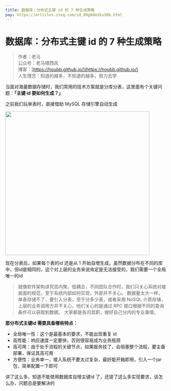 ```yaml
---
title: 数据库：分布式主键 id 的 7 种生成策略 
pay: https://articles.zsxq.com/id_89g8dm1ku36b.html
---
```


#  数据库：分布式主键 id 的 7 种生成策略

> 作者：老马
> <br/>公众号：老马啸西风
> <br/> 博客：[https://houbb.github.io/](https://houbb.github.io/)
> <br/> 人生理念：知道的越多，不知道的越多，努力去学



当面对海量数据存储时，我们常用的技术方案就是分库分表，这里面有个关键问题：**「主键 id 要如何生成？」**

之前我们玩单表时，直接借助 MySQL 存储引擎自动生成


<div align="left">
    <img src="https://houbb.github.io/images/pay/arch/15-1.png" width="450px">
</div>


现在分表后，如果每个表的id 还是从 1 开始自增生成，虽然数据分布在不同的库中，但id是相同的，这个对上层的业务来说肯定是无法接受的，我们需要一个全局唯一的id 

> 就像软件架构讲究高内聚、低耦合，不同团队合作时，我们只关心系统对接层面的规范，至于系统内部如何实现，外部并不关心。
> 数据量太大一样，单表存储不了，要引入分表，至于分多少表，或者采用 NoSQL 介质存储，上层的业务调用方并不关心，他们关心的是通过 RPC 接口根据不同的查询条件可以获取到数据。
> 大家都是各司其职，做好自己分内的专业事情。


**那分布式主键id 需要具备哪些特点：**

- 全局唯一性：这个是最基本的要求，不能出现重复 id
- 高性能：响应速度一定要快，否则很容易成为业务瓶颈
- 高可用：由于处于流程的关键节点，如果服务挂了，会阻塞整个流程，要主备部署，保证其高可用
- 方便性：业务单一，接入系统不要太过复杂，最好能开箱即用，引入一个jar包，简单配置一下即可

讲了这么多，知道不能使用数据库自增主键id 了，还提了这么多实现要求，该怎么办，问题总是要解决的